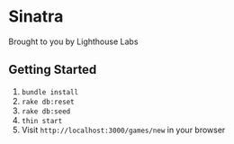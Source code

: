 Sinatra
=============

Brought to you by Lighthouse Labs

## Getting Started

1. `bundle install`
2. `rake db:reset`
3. `rake db:seed`
4. `thin start`
3. Visit `http://localhost:3000/games/new` in your browser
